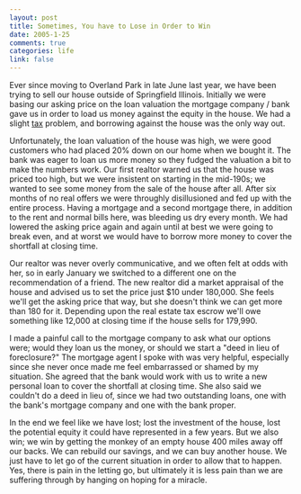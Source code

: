 ```yaml
--- 
layout: post
title: Sometimes, You have to Lose in Order to Win
date: 2005-1-25
comments: true
categories: life
link: false
---
```

Ever since moving to Overland Park in late June last year, we have been trying to sell our house outside of Springfield Illinois. Initially we were basing our asking price on the loan valuation the mortgage company / bank gave us in order to load us money against the equity in the house. We had a slight <a href="http://www.zanshin.net/blogs/000247.html" title="tax story">tax</a> problem, and borrowing against the house was the only way out.

Unfortunately, the loan valuation of the house was high, we were good customers who had placed 20% down on our home when we bought it. The bank was eager to loan us more money so they fudged the valuation a bit to make the numbers work. Our first realtor warned us that the house was priced too high, but we were insistent on starting in the mid-190s; we wanted to see some money from the sale of the house after all. After six months of no real offers we were throughly disillusioned and fed up with the entire process. Having a mortgage and a second mortgage there, in addition to the rent and normal bills here, was bleeding us dry every month. We had lowered the asking price again and again until at best we were going to break even, and at worst we would have to borrow more money to cover the shortfall at closing time.

Our realtor was never overly communicative, and we often felt at odds with her, so in early January we switched to a different one on the recommendation of a friend. The new realtor did a market appraisal of the house and advised us to set the price just $10 under 180,000. She feels we'll get the asking price that way, but she doesn't think we can get more than 180 for it. Depending upon the real estate tax escrow we'll owe something like 12,000 at closing time if the house sells for 179,990.

I made a painful call to the mortgage company to ask what our options were; would they loan us the money, or should we start a "deed in lieu of foreclosure?" The mortgage agent I spoke with was very helpful, especially since she never once made me feel embarrassed or shamed by my situation. She agreed that the bank would work with us to write a new personal loan to cover the shortfall at closing time. She also said we couldn't do a deed in lieu of, since we had two outstanding loans, one with the bank's mortgage company and one with the bank proper.

In the end we feel like we have lost; lost the investment of the house, lost the potential equity it could have represented in a few years. But we also win; we win by getting the monkey of an empty house 400 miles away off our backs. We can rebuild our savings, and we can buy another house. We just have to let go of the current situation in order to allow that to happen. Yes, there is pain in the letting go, but ultimately it is less pain than we are suffering through by hanging on hoping for a miracle.
